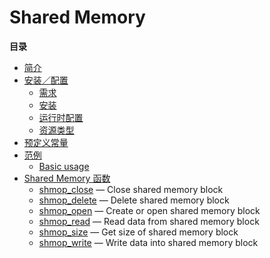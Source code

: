Shared Memory
=============

**目录**

-   [简介](/intro/shmop.html)
-   [安装／配置](/shmop/setup.html)
    -   [需求](/shmop/setup.html#需求)
    -   [安装](/shmop/setup.html#安装)
    -   [运行时配置](/shmop/setup.html#运行时配置)
    -   [资源类型](/shmop/setup.html#资源类型)
-   [预定义常量](/shmop/constants.html)
-   [范例](/shmop/examples.html)
    -   [Basic usage](/shmop/examples.html#Basic%20usage)
-   [Shared Memory 函数](/ref/shmop.html)
    -   [shmop\_close](/ref/shmop.html#shmop_close) — Close shared
        memory block
    -   [shmop\_delete](/ref/shmop.html#shmop_delete) — Delete shared
        memory block
    -   [shmop\_open](/ref/shmop.html#shmop_open) — Create or open
        shared memory block
    -   [shmop\_read](/ref/shmop.html#shmop_read) — Read data from
        shared memory block
    -   [shmop\_size](/ref/shmop.html#shmop_size) — Get size of shared
        memory block
    -   [shmop\_write](/ref/shmop.html#shmop_write) — Write data into
        shared memory block

